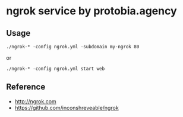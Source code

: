 ngrok service by protobia.agency
========================================



## Usage

```
./ngrok-* -config ngrok.yml -subdomain my-ngrok 80
```

or

```
./ngrok-* -config ngrok.yml start web
```

## Reference
- http://ngrok.com
- https://github.com/inconshreveable/ngrok
